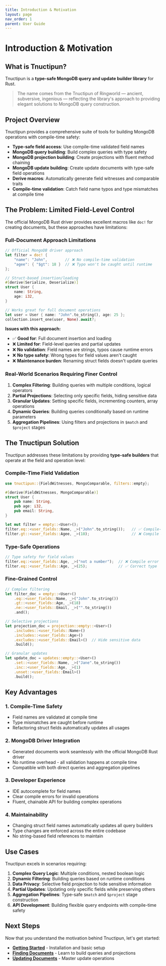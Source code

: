 ```yaml
---
title: Introduction & Motivation
layout: page
nav_order: 1
parent: User Guide
---
```


# Introduction & Motivation

## What is Tnuctipun?

Tnuctipun is a **type-safe MongoDB query and update builder library** for Rust.

> The name comes from the Tnuctipun of Ringworld — ancient, subversive, ingenious — reflecting the library's approach to providing elegant solutions to MongoDB query construction.

## Project Overview

Tnuctipun provides a comprehensive suite of tools for building MongoDB operations with compile-time safety:

- **Type-safe field access**: Use compile-time validated field names
- **MongoDB query building**: Build complex queries with type safety
- **MongoDB projection building**: Create projections with fluent method chaining
- **MongoDB update building**: Create update documents with type-safe field operations
- **Derive macros**: Automatically generate field witnesses and comparable traits
- **Compile-time validation**: Catch field name typos and type mismatches at compile time

## The Problem: Limited Field-Level Control

The official MongoDB Rust driver provides excellent macros like `doc!` for creating documents, but these approaches have limitations:

### Full-Document Approach Limitations

```rust
// Official MongoDB driver approach
let filter = doc! {
    "name": "John",        // ❌ No compile-time validation
    "agee": { "$gt": 18 }  // ❌ Typo won't be caught until runtime
};

// Struct-based insertion/loading
#[derive(Serialize, Deserialize)]
struct User {
    name: String,
    age: i32,
}

// Works great for full document operations
let user = User { name: "John".to_string(), age: 25 };
collection.insert_one(user, None).await?;
```

**Issues with this approach:**

- ✅ **Good for**: Full document insertion and loading
- ❌ **Limited for**: Field-level queries and partial updates
- ❌ **No validation**: Field names are strings, typos cause runtime errors
- ❌ **No type safety**: Wrong types for field values aren't caught
- ❌ **Maintenance burden**: Renaming struct fields doesn't update queries

### Real-World Scenarios Requiring Finer Control

1. **Complex Filtering**: Building queries with multiple conditions, logical operators
2. **Partial Projections**: Selecting only specific fields, hiding sensitive data
3. **Granular Updates**: Setting specific fields, incrementing counters, array operations
4. **Dynamic Queries**: Building queries conditionally based on runtime parameters
5. **Aggregation Pipelines**: Using filters and projections in `$match` and `$project` stages

## The Tnuctipun Solution

Tnuctipun addresses these limitations by providing **type-safe builders** that operate at the field and operation level:

### Compile-Time Field Validation

```rust
use tnuctipun::{FieldWitnesses, MongoComparable, filters::empty};

#[derive(FieldWitnesses, MongoComparable)]
struct User {
    pub name: String,
    pub age: i32,
    pub email: String,
}

let mut filter = empty::<User>();
filter.eq::<user_fields::Name, _>("John".to_string());   // ✅ Compile-time validated
filter.gt::<user_fields::Agee, _>(18);                   // ❌ Compile error - field doesn't exist
```

### Type-Safe Operations

```rust
// Type safety for field values
filter.eq::<user_fields::Age, _>("not a number");  // ❌ Compile error - wrong type
filter.eq::<user_fields::Age, _>(25);              // ✅ Correct type
```

### Fine-Grained Control

```rust
// Complex filtering
let filter_doc = empty::<User>()
    .eq::<user_fields::Name, _>("John".to_string())
    .gt::<user_fields::Age, _>(18)
    .ne::<user_fields::Email, _>("".to_string())
    .and();

// Selective projections
let projection_doc = projection::empty::<User>()
    .includes::<user_fields::Name>()
    .includes::<user_fields::Age>()
    .excludes::<user_fields::Email>()  // Hide sensitive data
    .build();

// Granular updates
let update_doc = updates::empty::<User>()
    .set::<user_fields::Name, _>("Jane".to_string())
    .inc::<user_fields::Age, _>(1)
    .unset::<user_fields::Email>()
    .build();
```

## Key Advantages

### 1. **Compile-Time Safety**

- Field names are validated at compile time
- Type mismatches are caught before runtime
- Refactoring struct fields automatically updates all usages

### 2. **MongoDB Driver Integration**

- Generated documents work seamlessly with the official MongoDB Rust driver
- No runtime overhead - all validation happens at compile time
- Compatible with both direct queries and aggregation pipelines

### 3. **Developer Experience**

- IDE autocomplete for field names
- Clear compile errors for invalid operations
- Fluent, chainable API for building complex operations

### 4. **Maintainability**

- Changing struct field names automatically updates all query builders
- Type changes are enforced across the entire codebase
- No string-based field references to maintain

## Use Cases

Tnuctipun excels in scenarios requiring:

1. **Complex Query Logic**: Multiple conditions, nested boolean logic
2. **Dynamic Filtering**: Building queries based on runtime conditions
3. **Data Privacy**: Selective field projection to hide sensitive information
4. **Partial Updates**: Updating only specific fields while preserving others
5. **Aggregation Pipelines**: Type-safe `$match` and `$project` stage construction
6. **API Development**: Building flexible query endpoints with compile-time safety

## Next Steps

Now that you understand the motivation behind Tnuctipun, let's get started:

- [**Getting Started**](02-getting-started.md) - Installation and basic setup
- [**Finding Documents**](03-finding-documents.md) - Learn to build queries and projections
- [**Updating Documents**](04-updating-documents.md) - Master update operations
